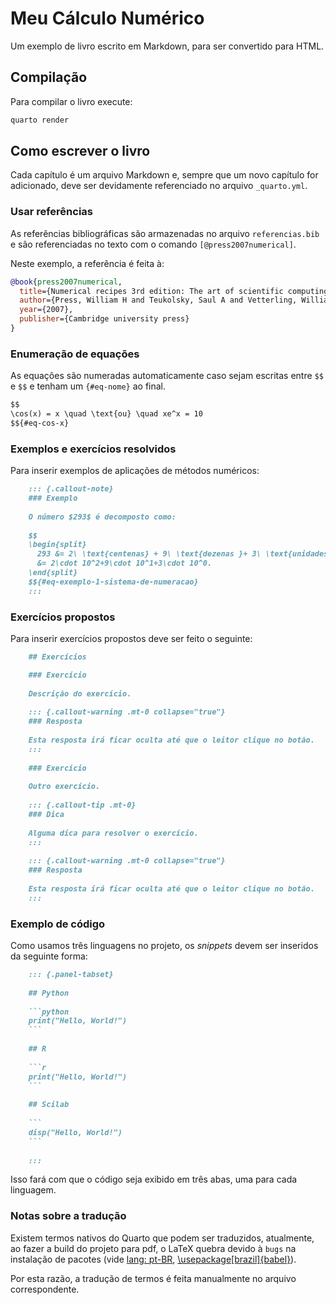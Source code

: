# Meu Cálculo Numérico

Um exemplo de livro escrito em Markdown, para ser convertido para HTML.

## Compilação

Para compilar o livro execute:

```bash
quarto render
```

## Como escrever o livro

Cada capítulo é um arquivo Markdown e, sempre que um novo capítulo for adicionado, deve ser
devidamente referenciado no arquivo `_quarto.yml`.

### Usar referências

As referências bibliográficas são armazenadas no arquivo `referencias.bib` e são referenciadas
no texto com o comando `[@press2007numerical]`.

Neste exemplo, a referência é feita à:

```bibtex
@book{press2007numerical,
  title={Numerical recipes 3rd edition: The art of scientific computing},
  author={Press, William H and Teukolsky, Saul A and Vetterling, William T and Flannery, Brian P},
  year={2007},
  publisher={Cambridge university press}
}
```

### Enumeração de equações

As equações são numeradas automaticamente caso sejam escritas entre `$$` e `$$` e tenham um `{#eq-nome}` ao final.

```markdown
$$
\cos(x) = x \quad \text{ou} \quad xe^x = 10
$${#eq-cos-x}
```

### Exemplos e exercícios resolvidos

Para inserir exemplos de aplicações de métodos numéricos:

```markdown
    ::: {.callout-note}
    ### Exemplo
    
    O número $293$ é decomposto como:
    
    $$
    \begin{split}
      293 &= 2\ \text{centenas} + 9\ \text{dezenas }+ 3\ \text{unidades}\\
      &= 2\cdot 10^2+9\cdot 10^1+3\cdot 10^0.
    \end{split}
    $${#eq-exemplo-1-sistema-de-numeracao}
    :::
```

### Exercícios propostos

Para inserir exercícios propostos deve ser feito o seguinte:

```markdown
    ## Exercícios

    ### Exercício
    
    Descrição do exercício.
    
    ::: {.callout-warning .mt-0 collapse="true"}
    ### Resposta
    
    Esta resposta irá ficar oculta até que o leitor clique no botão.
    :::
    
    ### Exercício
    
    Outro exercício.
    
    ::: {.callout-tip .mt-0}
    ### Dica
    
    Alguma dica para resolver o exercício.
    :::
    
    ::: {.callout-warning .mt-0 collapse="true"}
    ### Resposta
    
    Esta resposta irá ficar oculta até que o leitor clique no botão.
    :::

```

### Exemplo de código

Como usamos três linguagens no projeto, os _snippets_ devem ser inseridos da
seguinte forma:

```markdown
    ::: {.panel-tabset}
    
    ## Python
    
    ```python
    print("Hello, World!")
    ```
    
    ## R
    
    ```r
    print("Hello, World!")
    ```
    
    ## Scilab
    
    ```
    disp("Hello, World!")
    ```
    
    :::
```

Isso fará com que o código seja exibido em três abas, uma para cada linguagem.

### Notas sobre a tradução

Existem termos nativos do Quarto que podem ser traduzidos, atualmente, ao fazer a 
build do projeto para pdf, o LaTeX quebra devido à `bugs` na instalação de pacotes
(vide [lang: pt-BR](https://github.com/Ar-Kan/meu-calculo-numerico/actions/runs/12527126226),
[\usepackage\[brazil\]{babel}](https://github.com/Ar-Kan/meu-calculo-numerico/actions/runs/12527055083/job/34940237796)).

Por esta razão, a tradução de termos é feita manualmente no arquivo correspondente.
